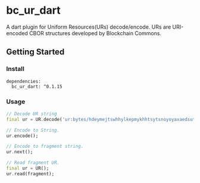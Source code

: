 # bc_ur_dart
A dart plugin for Uniform Resources(URs) decode/encode. URs are URI-encoded CBOR structures developed by Blockchain Commons.


## Getting Started
### Install
```
dependencies:
  bc_ur_dart: ^0.1.15
```

### Usage
```dart
// Decode UR string
final ur = UR.decode('ur:bytes/hdeymejtswhhylkepmykhhtsytsnoyoyaxaedsuttydmmhhpktpmsrjtgwdpfnsboxgwlbaawzuefywkdplrsrjynbvygabwjldapfcsdwkbrkch');

// Encode to String.
ur.encode();

// Encode to fragment string.
ur.next();

// Read fragment UR.
final ur = UR();
ur.read(fragment);
```